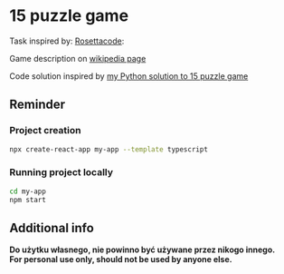 # 15 puzzle game

Task inspired by: [Rosettacode](https://rosettacode.org/wiki/15_puzzle_game):

Game description on [wikipedia page](https://en.wikipedia.org/wiki/15_puzzle)

Code solution inspired by [my Python solution to 15 puzzle game](https://github.com/b-lukaszuk/python_luzne_zadanka/tree/master/part1_18_11_2021/task3)

## Reminder

### Project creation

```bash
npx create-react-app my-app --template typescript
```

### Running project locally

```bash
cd my-app
npm start
```

## Additional info
**Do użytku własnego, nie powinno być używane przez nikogo innego.**<br>
**For personal use only, should not be used by anyone else.**



